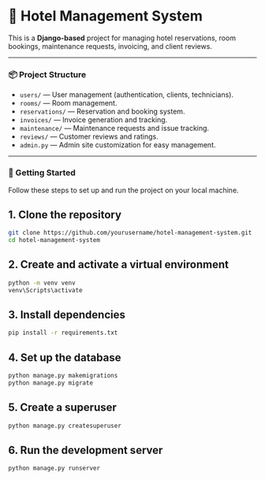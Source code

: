 # 🏨 Hotel Management System

This is a **Django-based** project for managing hotel reservations, room bookings, maintenance requests, invoicing, and client reviews.

---

### 📦 Project Structure

- `users/` — User management (authentication, clients, technicians).
- `rooms/` — Room management.
- `reservations/` — Reservation and booking system.
- `invoices/` — Invoice generation and tracking.
- `maintenance/` — Maintenance requests and issue tracking.
- `reviews/` — Customer reviews and ratings.
- `admin.py` — Admin site customization for easy management.

---

### 🚀 Getting Started

Follow these steps to set up and run the project on your local machine.

## 1. Clone the repository

```bash
git clone https://github.com/yourusername/hotel-management-system.git
cd hotel-management-system
```
## 2. Create and activate a virtual environment

```bash
python -m venv venv
venv\Scripts\activate
```
## 3. Install dependencies

```bash
pip install -r requirements.txt
```
## 4. Set up the database

```bash
python manage.py makemigrations
python manage.py migrate
```

## 5. Create a superuser

```bash
python manage.py createsuperuser
```

## 6. Run the development server

```bash
python manage.py runserver
```
